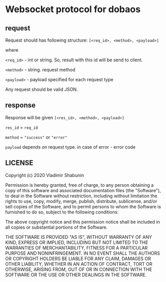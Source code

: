 # Websocket protocol for dobaos

## request

Request should has following structure:
`[<req_id>, <method>, <payload>]`

where

`<req_id>` - int or string. So, result with this id will be send to client.

`<method>` - string. request method

`<payload>` - payload specified for each request type

Any request should be valid JSON.

## response

Response will be given
`[<res_id>, <method>, <payload>]`

`res_id` = `req_id`

`method` = `"success"` or `"error"`

`payload` depends on request type. in case of error - error code


## LICENSE

Copyright (c) 2020 Vladimir Shabunin

Permission is hereby granted, free of charge, to any person obtaining a copy
of this software and associated documentation files (the "Software"), to deal
in the Software without restriction, including without limitation the rights
to use, copy, modify, merge, publish, distribute, sublicense, and/or sell
copies of the Software, and to permit persons to whom the Software is
furnished to do so, subject to the following conditions:
 
The above copyright notice and this permission notice shall be included in all
copies or substantial portions of the Software.
 
THE SOFTWARE IS PROVIDED "AS IS", WITHOUT WARRANTY OF ANY KIND, EXPRESS OR
IMPLIED, INCLUDING BUT NOT LIMITED TO THE WARRANTIES OF MERCHANTABILITY,
FITNESS FOR A PARTICULAR PURPOSE AND NONINFRINGEMENT. IN NO EVENT SHALL THE
AUTHORS OR COPYRIGHT HOLDERS BE LIABLE FOR ANY CLAIM, DAMAGES OR OTHER
LIABILITY, WHETHER IN AN ACTION OF CONTRACT, TORT OR OTHERWISE, ARISING FROM,
OUT OF OR IN CONNECTION WITH THE SOFTWARE OR THE USE OR OTHER DEALINGS IN THE
SOFTWARE.
